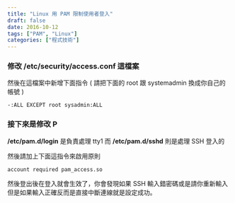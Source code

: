 ```yaml
---
title: "Linux 用 PAM 限制使用者登入"
draft: false
date: 2016-10-12
tags: ["PAM", "Linux"]
categories: ["程式技術"]
---
```



### 修改 /etc/security/access.conf 這檔案

然後在這檔案中新增下面指令 ( 請把下面的 root 跟 systemadmin 換成你自己的帳號 )

    -:ALL EXCEPT root sysadmin:ALL
	
<!--more-->
		
### 接下來是修改 P

**/etc/pam.d/login** 是負責處理 tty1 而 **/etc/pam.d/sshd** 則是處理 SSH 登入的

然後請加上下面這指令來啟用原則

    account required pam_access.so
		
		
然後登出後在登入就會生效了，你會發現如果 SSH 輸入錯密碼或是請你重新輸入但是如果輸入正確反而是直接中斷連線就是設定成功。


